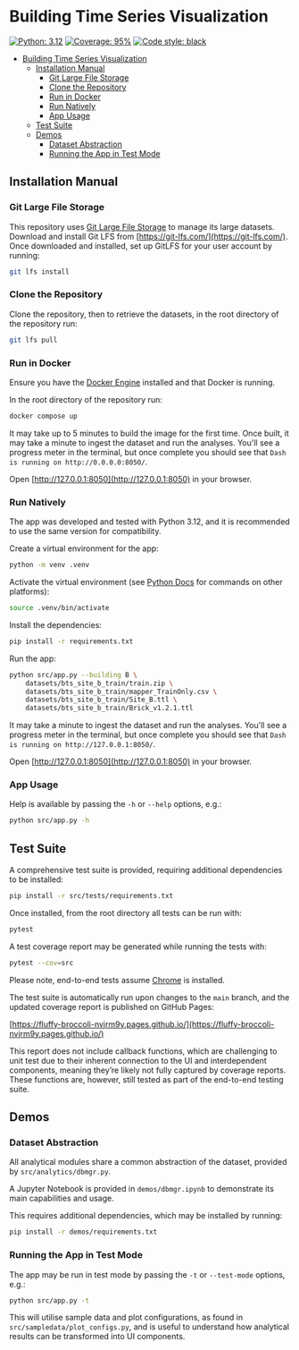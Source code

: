 # Building Time Series Visualization
[![Python: 3.12](https://img.shields.io/badge/python-3.12-yellow?logo=python&logoColor=yellow
)](https://www.python.org/)
[![Coverage: 95%](https://img.shields.io/badge/coverage-95%25-green)](https://fluffy-broccoli-nvjrm9y.pages.github.io/)
[![Code style: black](https://img.shields.io/badge/code%20style-black-000000.svg)](https://github.com/psf/black)

- [Building Time Series Visualization](#building-time-series-visualization)
  - [Installation Manual](#installation-manual)
    - [Git Large File Storage](#git-large-file-storage)
    - [Clone the Repository](#clone-the-repository)
    - [Run in Docker](#run-in-docker)
    - [Run Natively](#run-natively)
    - [App Usage](#app-usage)
  - [Test Suite](#test-suite)
  - [Demos](#demos)
    - [Dataset Abstraction](#dataset-abstraction)
    - [Running the App in Test Mode](#running-the-app-in-test-mode)


## Installation Manual

### Git Large File Storage

This repository uses [Git Large File Storage](https://git-lfs.com/) to manage 
its large datasets.  Download and install Git LFS from [https://git-lfs.com/](https://git-lfs.com/).  Once downloaded and installed, set up GitLFS for your user account by 
running:

```sh
git lfs install
```

### Clone the Repository

Clone the repository, then to retrieve the datasets, in the root directory of 
the repository run:

```sh
git lfs pull
```

### Run in Docker

Ensure you have the [Docker Engine](https://docs.docker.com/engine/install/) 
installed and that Docker is running.

In the root directory of the repository run:

```sh
docker compose up
```

It may take up to 5 minutes to build the image for the first time.  Once built, 
it may take a minute to ingest the dataset and run the analyses.  You'll see a 
progress meter in the terminal, but once complete you should see that 
`Dash is running on http://0.0.0.0:8050/`.

Open [http://127.0.0.1:8050](http://127.0.0.1:8050) in your browser.

### Run Natively

The app was developed and tested with Python 3.12, and it is recommended to use 
the same version for compatibility.

Create a virtual environment for the app:

```sh
python -m venv .venv
```

Activate the virtual environment (see [Python Docs](https://docs.python.org/3/library/venv.html#how-venvs-work) for commands on other platforms):

```sh
source .venv/bin/activate
```

Install the dependencies:

```sh
pip install -r requirements.txt
```

Run the app:

```sh
python src/app.py --building B \
    datasets/bts_site_b_train/train.zip \
    datasets/bts_site_b_train/mapper_TrainOnly.csv \
    datasets/bts_site_b_train/Site_B.ttl \
    datasets/bts_site_b_train/Brick_v1.2.1.ttl
```

It may take a minute to ingest the dataset and run the analyses.  You'll see 
a progress meter in the terminal, but once complete you should see that 
`Dash is running on http://127.0.0.1:8050/`.

Open [http://127.0.0.1:8050](http://127.0.0.1:8050) in your browser.

### App Usage

Help is available by passing the `-h` or `--help` options, e.g.:

```sh
python src/app.py -h
```

## Test Suite

A comprehensive test suite is provided, requiring additional dependencies to be 
installed:

```sh
pip install -r src/tests/requirements.txt
```

Once installed, from the root directory all tests can be run with:

```sh
pytest
```

A test coverage report may be generated while running the tests with:

```sh
pytest --cov=src
```

Please note, end-to-end tests assume [Chrome](https://www.google.com/intl/en_au/chrome/dr/download/) is installed.

The test suite is automatically run upon changes to the `main` branch, and the 
updated coverage report is published on GitHub Pages:

[https://fluffy-broccoli-nvjrm9y.pages.github.io/](https://fluffy-broccoli-nvjrm9y.pages.github.io/)

This report does not include callback functions, which are challenging to unit 
test due to their inherent connection to the UI and interdependent components, 
meaning they’re likely not fully captured by coverage reports.  These functions 
are, however, still tested as part of the end-to-end testing suite.


## Demos

### Dataset Abstraction

All analytical modules share a common abstraction of the dataset, provided by 
`src/analytics/dbmgr.py`.

A Jupyter Notebook is provided in `demos/dbmgr.ipynb` to demonstrate its main 
capabilities and usage.

This requires additional dependencies, which may be installed by running:

```sh
pip install -r demos/requirements.txt
```

### Running the App in Test Mode

The app may be run in test mode by passing the `-t` or `--test-mode` options, 
e.g.:

```sh
python src/app.py -t
```

This will utilise sample data and plot configurations, as found in 
`src/sampledata/plot_configs.py`, and is useful to understand how analytical 
results can be transformed into UI components.

